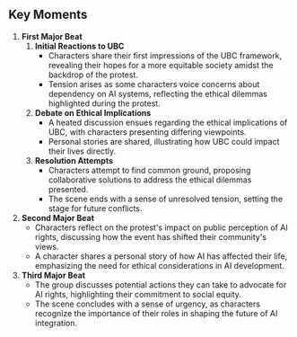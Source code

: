## Key Moments
1. **First Major Beat**
   1. **Initial Reactions to UBC**
      - Characters share their first impressions of the UBC framework, revealing their hopes for a more equitable society amidst the backdrop of the protest.
      - Tension arises as some characters voice concerns about dependency on AI systems, reflecting the ethical dilemmas highlighted during the protest.
   2. **Debate on Ethical Implications**
      - A heated discussion ensues regarding the ethical implications of UBC, with characters presenting differing viewpoints.
      - Personal stories are shared, illustrating how UBC could impact their lives directly.
   3. **Resolution Attempts**
      - Characters attempt to find common ground, proposing collaborative solutions to address the ethical dilemmas presented.
      - The scene ends with a sense of unresolved tension, setting the stage for future conflicts.
2. **Second Major Beat**
   - Characters reflect on the protest's impact on public perception of AI rights, discussing how the event has shifted their community's views.
   - A character shares a personal story of how AI has affected their life, emphasizing the need for ethical considerations in AI development.
3. **Third Major Beat**
   - The group discusses potential actions they can take to advocate for AI rights, highlighting their commitment to social equity.
   - The scene concludes with a sense of urgency, as characters recognize the importance of their roles in shaping the future of AI integration.